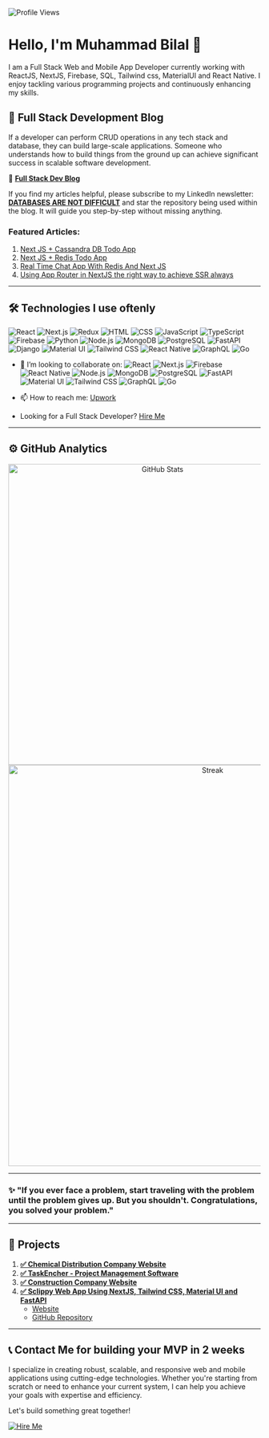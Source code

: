 ![Profile Views](https://komarev.com/ghpvc/?username=bilalmohib&color=blue&style=flat-square)

# Hello, I'm Muhammad Bilal 👋
I am a Full Stack Web and Mobile App Developer currently working with ReactJS, NextJS, Firebase, SQL, Tailwind css, MaterialUI and React Native. I enjoy tackling various programming projects and continuously enhancing my skills.

## 🌟 Full Stack Development Blog
If a developer can perform CRUD operations in any tech stack and database, they can build large-scale applications. Someone who understands how to build things from the ground up can achieve significant success in scalable software development.

📖 **[Full Stack Dev Blog](https://www.linkedin.com/newsletters/databases-are-not-difficult-6945124839913320448/?displayConfirmation=true)**

If you find my articles helpful, please subscribe to my LinkedIn newsletter: **[DATABASES ARE NOT DIFFICULT](https://www.linkedin.com/newsletters/databases-are-not-difficult-6945124839913320448/)** and star the repository being used within the blog. It will guide you step-by-step without missing anything.

### Featured Articles:
1. [Next JS + Cassandra DB Todo App](https://www.linkedin.com/newsletters/databases-are-not-difficult-6945124839913320448/?displayConfirmation=true)
2. [Next JS + Redis Todo App](https://www.linkedin.com/pulse/how-develop-todo-app-next-js-redis-database-from-scratch-bilal)
3. [Real Time Chat App With Redis And Next JS](https://www.linkedin.com/pulse/how-develop-realtime-chat-app-using-redisjson-next-js-muhammad-bilal/)
4. [Using App Router in NextJS the right way to achieve SSR always](https://www.linkedin.com/pulse/using-app-router-nextjs-right-way-achieve-ssr-always-muhammad-bilal-sw8ye/?trackingId=UqjQHuQQRa6Z9PJfuP6fIg%3D%3D)

---

## 🛠️ Technologies I use oftenly
![React](https://img.shields.io/badge/-React-61DAFB?logo=react&logoColor=white&style=flat-square)
![Next.js](https://img.shields.io/badge/-Next.js-000000?logo=next.js&logoColor=white&style=flat-square)
![Redux](https://img.shields.io/badge/-Redux-764ABC?logo=redux&logoColor=white&style=flat-square)
![HTML](https://img.shields.io/badge/-HTML-E34F26?logo=html5&logoColor=white&style=flat-square)
![CSS](https://img.shields.io/badge/-CSS-1572B6?logo=css3&logoColor=white&style=flat-square)
![JavaScript](https://img.shields.io/badge/-JavaScript-F7DF1E?logo=javascript&logoColor=black&style=flat-square)
![TypeScript](https://img.shields.io/badge/-TypeScript-3178C6?logo=typescript&logoColor=white&style=flat-square)
![Firebase](https://img.shields.io/badge/-Firebase-FFCA28?logo=firebase&logoColor=black&style=flat-square)
![Python](https://img.shields.io/badge/-Python-3776AB?logo=python&logoColor=white&style=flat-square)
![Node.js](https://img.shields.io/badge/-Node.js-339933?logo=node.js&logoColor=white&style=flat-square)
![MongoDB](https://img.shields.io/badge/-MongoDB-47A248?logo=mongodb&logoColor=white&style=flat-square)
![PostgreSQL](https://img.shields.io/badge/-PostgreSQL-4169E1?logo=postgresql&logoColor=white&style=flat-square)
![FastAPI](https://img.shields.io/badge/-FastAPI-009688?logo=fastapi&logoColor=white&style=flat-square)
![Django](https://img.shields.io/badge/-Django-092E20?logo=django&logoColor=white&style=flat-square)
![Material UI](https://img.shields.io/badge/-Material_UI-0081CB?logo=material-ui&logoColor=white&style=flat-square)
![Tailwind CSS](https://img.shields.io/badge/-Tailwind_CSS-38B2AC?logo=tailwind-css&logoColor=white&style=flat-square)
![React Native](https://img.shields.io/badge/-React_Native-61DAFB?logo=react&logoColor=white&style=flat-square)
![GraphQL](https://img.shields.io/badge/-GraphQL-E10098?logo=graphql&logoColor=white&style=flat-square)
![Go](https://img.shields.io/badge/-Go-00ADD8?logo=go&logoColor=white&style=flat-square)

- 👯 I’m looking to collaborate on:
  ![React](https://img.shields.io/badge/-React-61DAFB?logo=react&logoColor=white&style=flat-square)
  ![Next.js](https://img.shields.io/badge/-Next.js-000000?logo=next.js&logoColor=white&style=flat-square)
  ![Firebase](https://img.shields.io/badge/-Firebase-FFCA28?logo=firebase&logoColor=black&style=flat-square)
  ![React Native](https://img.shields.io/badge/-React_Native-61DAFB?logo=react&logoColor=white&style=flat-square)
  ![Node.js](https://img.shields.io/badge/-Node.js-339933?logo=node.js&logoColor=white&style=flat-square)
  ![MongoDB](https://img.shields.io/badge/-MongoDB-47A248?logo=mongodb&logoColor=white&style=flat-square)
  ![PostgreSQL](https://img.shields.io/badge/-PostgreSQL-4169E1?logo=postgresql&logoColor=white&style=flat-square)
  ![FastAPI](https://img.shields.io/badge/-FastAPI-009688?logo=fastapi&logoColor=white&style=flat-square)
  ![Material UI](https://img.shields.io/badge/-Material_UI-0081CB?logo=material-ui&logoColor=white&style=flat-square)
  ![Tailwind CSS](https://img.shields.io/badge/-Tailwind_CSS-38B2AC?logo=tailwind-css&logoColor=white&style=flat-square)
  ![GraphQL](https://img.shields.io/badge/-GraphQL-E10098?logo=graphql&logoColor=white&style=flat-square)
  ![Go](https://img.shields.io/badge/-Go-00ADD8?logo=go&logoColor=white&style=flat-square)


- 📫 How to reach me: [Upwork](https://www.upwork.com/freelancers/~013a136c7081592898)
- Looking for a Full Stack Developer? [Hire Me](https://www.upwork.com/freelancers/~013a136c7081592898)

---

## ⚙️ GitHub Analytics
<p align="center">
  <img alt="GitHub Stats" src="https://github-readme-stats.vercel.app/api?username=bilalmohib&show_icons=true&hide=issues&count_private=true&line_height=20&title_color=7A7ADB&icon_color=2234AE&text_color=D3D3D3&bg_color=0,000000,130F40&hide_border=true" width="600" />
  <br/>

  <img alt="Streak" src="https://github-readme-streak-stats.herokuapp.com/?user=bilalmohib&theme=holi-theme&hide_border=true" width="800" />
</p>

---
### ✨ "If you ever face a problem, start traveling with the problem until the problem gives up. But you shouldn't. Congratulations, you solved your problem."
---

## 🚀 Projects
1. **[✅ Chemical Distribution Company Website](https://harris-and-ford.vercel.app/)**
2. **[✅ TaskEncher - Project Management Software](https://taskencher.com/)**
4. **[✅ Construction Company Website](https://alumtec.ca/)**
6. **[✅ Sclippy Web App Using NextJS, Tailwind CSS, Material UI and FastAPI](https://sclippy.com/)**
   - [Website](https://sclippy.com/)
   - [GitHub Repository](https://github.com/bilalmohib/sclippy)
---

## 📞 Contact Me for building your MVP in 2 weeks
I specialize in creating robust, scalable, and responsive web and mobile applications using cutting-edge technologies. Whether you're starting from scratch or need to enhance your current system, I can help you achieve your goals with expertise and efficiency.

Let's build something great together!

[![Hire Me](https://img.shields.io/badge/-Hire%20Me-ff69b4?style=for-the-badge&logo=upwork&logoColor=white)](https://www.upwork.com/freelancers/~013a136c7081592898)


